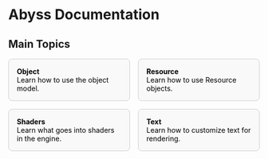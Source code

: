 # Abyss Documentation


## Main Topics

<div style="display: flex; flex-wrap: wrap; gap: 1rem;">

<a href="pages/Object/" style="flex: 1 1 200px; text-decoration: none; padding: 1rem; border: 1px solid #ccc; border-radius: 8px; background: #f9f9f9; color: black;">
  <strong>Object</strong><br/>
  <span style="color: black;">Learn how to use the object model.</span>
</a>

<a href="pages/Resource/" style="flex: 1 1 200px; text-decoration: none; padding: 1rem; border: 1px solid #ccc; border-radius: 8px; background: #f9f9f9; color: black;">
  <strong>Resource</strong><br/>
  <span style="color: black;">Learn how to use Resource objects.</span>
</a>

<a href="pages/Shaders/" style="flex: 1 1 200px; text-decoration: none; padding: 1rem; border: 1px solid #ccc; border-radius: 8px; background: #f9f9f9; color: black;">
  <strong>Shaders</strong><br/>
  <span style="color: black;">Learn what goes into shaders in the engine.</span>
</a>

<a href="pages/Text/" style="flex: 1 1 200px; text-decoration: none; padding: 1rem; border: 1px solid #ccc; border-radius: 8px; background: #f9f9f9; color: black;">
  <strong>Text</strong><br/>
  <span style="color: black;">Learn how to customize text for rendering.</span>
</a>

</div>

<div style="height: 20px"></div>